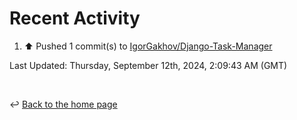 # Recent Activity

<!--RECENT_ACTIVITY:start-->
1. ⬆️ Pushed 1 commit(s) to [IgorGakhov/Django-Task-Manager](https://github.com/IgorGakhov/Django-Task-Manager)<br>
<!--RECENT_ACTIVITY:end-->

<!--RECENT_ACTIVITY:last_update-->
Last Updated: Thursday, September 12th, 2024, 2:09:43 AM (GMT)
<!--RECENT_ACTIVITY:last_update_end-->

<br>

↩️ [Back to the home page](/README.md)
